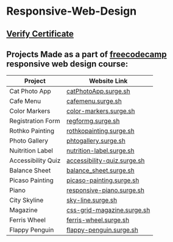 # Responsive-Web-Design
## [Verify Certificate](https://freecodecamp.org/certification/arshia_shaik/responsive-web-design)
## Projects Made as a part of [freecodecamp](https://www.freecodecamp.org/learn/2022/responsive-web-design/) responsive web design course: 
Project  | Website Link
------------- | -------------
Cat Photo App | [catPhotoApp.surge.sh](http://catPhotoApp.surge.sh)
Cafe Menu  | [cafemenu.surge.sh](http://cafemenu.surge.sh)
Color Markers  | [color-markers.surge.sh](https://color-markers.surge.sh)
Registration Form | [regformg.surge.sh](http://regformg.surge.sh)
Rothko Painting  | [rothkopainting.surge.sh](http://rothkopainting.surge.sh)
Photo Gallery  | [phtogallery.surge.sh](http://phtogallery.surge.sh)
Nuitrition Label  | [nutrition-label.surge.sh](http://nutrition-label.surge.sh)
Accessibility Quiz | [accessibility-quiz.surge.sh](http://accessibility-quiz.surge.sh)
Balance Sheet  | [balance_sheet.surge.sh](https://balance_sheet.surge.sh)
Picaso Painting | [picaso-painting.surge.sh](https://picaso-painting.surge.sh)
Piano  | [responsive-piano.surge.sh](http://responsive-piano.surge.sh)
City Skyline  | [sky-line.surge.sh](http://sky-line.surge.sh)
Magazine  | [css-grid-magazine.surge.sh](http://css-grid-magazine.surge.sh)
Ferris Wheel  | [ferris-wheel.surge.sh](http://ferris-wheel.surge.sh)
Flappy Penguin  | [flappy-penguin.surge.sh](http://flappy-penguin.surge.sh)
